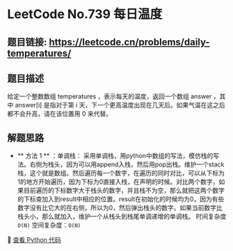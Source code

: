 # LeetCode No.739 每日温度

## 题目链接: https://leetcode.cn/problems/daily-temperatures/

## 题目描述
给定一个整数数组 temperatures ，表示每天的温度，返回一个数组 answer ，其中 answer[i] 是指对于第 i 天，下一个更高温度出现在几天后。如果气温在这之后都不会升高，请在该位置用 0 来代替。



## 解题思路
- ** 方法 1 ** ：单调栈：
采用单调栈，用python中数组的写法，模仿栈的写法。右侧为栈头，因为可以用append入栈，然后用pop出栈。维护一个stack栈，这个就是数组。然后遍历每一个数字，在遍历的同时对比，可以从下标为1的地方开始遍历，因为下标为0直接入栈，在声明的时候。对比两个数字，如果目前遍历的下标数字大于栈头的数字，并且栈不为空，那么就把这两个数字的下标查加入到result中相应的位置。result在初始化的时候均为0，因为有些数字没有比它大的在右侧，所以为0，然后弹出栈头的数字。如果当前数字比栈头小，那么就加入，维护一个从栈头到栈尾单调递增的单调栈。
时间复杂度`O(N)` 
空间复杂度：`O(N)`

📌 [查看 Python 代码](../solutions/python/No_739_每日温度.py)
